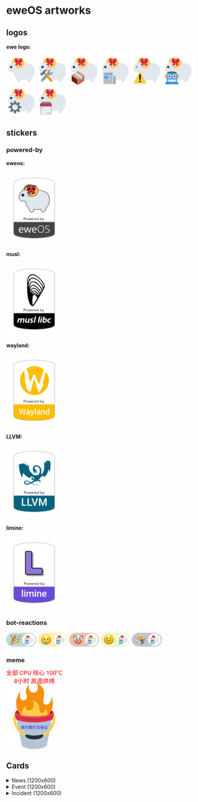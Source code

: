 # eweOS artworks

## logos

**ewe logo:**

<img src="https://github.com/eweOS/artwork/raw/master/logo/svg/logo.svg" width="80"/> <img src="https://github.com/eweOS/artwork/raw/master/logo/svg/build-logo.svg" width="80"/> <img src="https://github.com/eweOS/artwork/raw/master/logo/svg/package-logo.svg" width="80"/> <img src="https://github.com/eweOS/artwork/raw/master/logo/svg/news-logo.svg" width="80"/> <img src="https://github.com/eweOS/artwork/raw/master/logo/svg/alert-logo.svg" width="80"/> <img src="https://github.com/eweOS/artwork/raw/master/logo/svg/bot-logo.svg" width="80"/> <img src="https://github.com/eweOS/artwork/raw/master/logo/svg/gear-logo.svg" width="80"/> <img src="https://github.com/eweOS/artwork/raw/master/logo/svg/calendar-logo.svg" width="80"/>


## stickers

### powered-by

**eweos:**

<img src="https://github.com/eweOS/artwork/raw/master/stickers/powered-by/eweos/svg/poweredby_clip.svg" width="150"/>

**musl:**

<img src="https://github.com/eweOS/artwork/raw/master/stickers/powered-by/musl/svg/poweredby_musl_clip.svg" width="150"/>

**wayland:**

<img src="https://github.com/eweOS/artwork/raw/master/stickers/powered-by/wayland/svg/poweredby_wayland_clip.svg" width="150"/>

**LLVM:**

<img src="https://github.com/eweOS/artwork/raw/master/stickers/powered-by/llvm/svg/poweredby_llvm_clip.svg" width="150"/>

**limine:**

<img src="https://github.com/eweOS/artwork/raw/master/stickers/powered-by/limine/svg/poweredby_limine_clip.svg" width="150"/>

### bot-reactions

<img src="https://github.com/eweOS/artwork/raw/master/stickers/bot-reactions/svg/success.svg" width="80"/> <img src="https://github.com/eweOS/artwork/raw/master/stickers/bot-reactions/svg/failed.svg" width="80"/> <img src="https://github.com/eweOS/artwork/raw/master/stickers/bot-reactions/svg/denied.svg" width="80"/> <img src="https://github.com/eweOS/artwork/raw/master/stickers/bot-reactions/svg/invalid.svg" width="80"/> <img src="https://github.com/eweOS/artwork/raw/master/stickers/bot-reactions/svg/notfound.svg" width="80"/>

### meme

<img src="https://github.com/eweOS/artwork/raw/master/stickers/meme/fire.svg" width="150"/>

## Cards

<details>
  <summary>News (1200x600)</summary>

<img src="https://github.com/eweOS/artwork/raw/master/cards/news-1200x600.png" width="1200"/>

</details>

<details>
  <summary>Event (1200x600)</summary>

<img src="https://github.com/eweOS/artwork/raw/master/cards/event-1200x600.png" width="1200"/>

</details>

<details>
  <summary>Incident (1200x600)</summary>

<img src="https://github.com/eweOS/artwork/raw/master/cards/incident-1200x600.png" width="1200"/>

</details>
